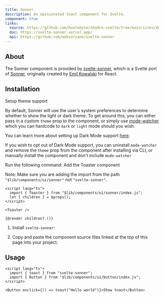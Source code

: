 ```yaml
---
title: Sonner
description: An opinionated toast component for Svelte.
component: true
links:
  source: https://github.com/huntabyte/shadcn-svelte/tree/main/sites/docs/src/lib/registry/ui/sonner
  doc: https://svelte-sonner.vercel.app/
  api: https://github.com/wobsoriano/svelte-sonner
---
```


<script>
  import { ComponentPreview, ManualInstall, Steps, Step, PMAddComp, PMInstall } from '$lib/components/docs';
</script>

<ComponentPreview name="sonner-demo">

<div></div>

</ComponentPreview>

## About

The Sonner component is provided by [svelte-sonner](https://svelte-sonner.vercel.app/), which is a Svelte port of [Sonner](https://sonner.emilkowal.ski/), originally created by [Emil Kowalski](https://twitter.com/emilkowalski_) for React.

## Installation

<Steps>

<Step>
	Setup theme support
</Step>

By default, Sonner will use the user's system preferences to determine whether to show the light or dark theme. To get around this, you can either pass in a custom `theme` prop to the component, or simply use [mode-watcher](https://github.com/svecosystem/mode-watcher) which you can hardcode to `dark` or `light` mode should you wish.

You can learn more about setting up Dark Mode support [here](/docs/dark-mode).

If you wish to opt out of Dark Mode support, you can uninstall `mode-watcher` and remove the `theme` prop from the component after installing via CLI, or manually install the component and don't include `mode-watcher`

<Step>
	Run the following command:
</Step>

<PMAddComp name="sonner" />

<Step>
	Add the Toaster component
</Step>

Note: Make sure you are adding the import from the path `"$lib/components/ui/sonner"` not `"svelte-sonner"`.

```svelte title="+layout.svelte" {2,6}
<script lang="ts">
  import { Toaster } from "$lib/components/ui/sonner/index.js";
  let { children } = $props();
</script>

<Toaster />

{@render children?.()}
```

</Steps>

<ManualInstall>

1. Install `svelte-sonner`:

<PMInstall command="svelte-sonner -D" />

2. Copy and paste the component source files linked at the top of this page into your project.

</ManualInstall>

## Usage

```svelte
<script lang="ts">
  import { toast } from "svelte-sonner";
  import { Button } from "$lib/components/ui/button/index.js";
</script>

<Button onclick={() => toast("Hello world")}>Show toast</Button>
```
